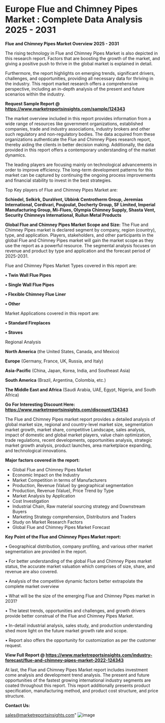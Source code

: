 # Europe Flue and Chimney Pipes Market : Complete Data Analysis 2025 - 2031

<Strong> Flue and Chimney Pipes Market Overview 2025 - 2031</strong>

The rising technology in Flue and Chimney Pipes Market is also depicted in this research report. Factors that are boosting the growth of the market, and giving a positive push to thrive in the global market is explained in detail.

Furthermore, the report highlights on emerging trends, significant drivers, challenges, and opportunities, providing all necessary data for thriving in the industry. This report market research offers a comprehensive perspective, including an in-depth analysis of the present and future scenarios within the industry.

<strong>Request Sample Report @ <a href=https://www.marketreportsinsights.com/sample/124343>https://www.marketreportsinsights.com/sample/124343</a></strong>

The market overview included in this report provides information from a wide range of resources like government organizations, established companies, trade and industry associations, industry brokers and other such regulatory and non-regulatory bodies. The data acquired from these organizations authenticate the Flue and Chimney Pipes research report, thereby aiding the clients in better decision making. Additionally, the data provided in this report offers a contemporary understanding of the market dynamics.

The leading players are focusing mainly on technological advancements in order to improve efficiency. The long-term development patterns for this market can be captured by continuing the ongoing process improvements and financial stability to invest in the best strategies.

Top Key players of Flue and Chimney Pipes Market are:

<strong>Schiedel, Selkirk, DuraVent, Ubbink Centrotherm Group, Jeremias International, Cordivari, Poujoulat, Docherty Group, SF Limited, Imperial Manufacturing Group, Mi-Flues, Olympia Chimney Supply, Shasta Vent, Security Chimneys International, Ruilun Metal Products</strong>

<strong><b>Global Flue and Chimney Pipes Market Scope and Size:</b></strong>
The Flue and Chimney Pipes market is declared segment by company, region (country), type, and application. Players, stakeholders, and other participants in the global Flue and Chimney Pipes market will gain the market scope as they use the report as a powerful resource. The segmental analysis focuses on revenue and product by type and application and the forecast period of 2025-2031.

Flue and Chimney Pipes Market Types covered in this report are:

<strong>• Twin Wall Flue Pipes

• Single Wall Flue Pipes

• Flexible Chimney Flue Liner

• Other</strong>

Market Applications covered in this report are:

<strong>• Standard Fireplaces

• Stoves</strong> 

Regional Analysis

<strong>North America</strong> (the United States, Canada, and Mexico)

<strong>Europe</strong> (Germany, France, UK, Russia, and Italy)

<strong>Asia-Pacific</strong> (China, Japan, Korea, India, and Southeast Asia)

<strong>South America</strong> (Brazil, Argentina, Colombia, etc.)

<strong>The Middle East and Africa</strong> (Saudi Arabia, UAE, Egypt, Nigeria, and South Africa)

<strong>Go For Interesting Discount Here: <a href=https://www.marketreportsinsights.com/discount/124343>https://www.marketreportsinsights.com/discount/124343</a></strong>

The Flue and Chimney Pipes market report provides a detailed analysis of global market size, regional and country-level market size, segmentation market growth, market share, competitive Landscape, sales analysis, impact of domestic and global market players, value chain optimization, trade regulations, recent developments, opportunities analysis, strategic market growth analysis, product launches, area marketplace expanding, and technological innovations.

<strong><b>Major factors covered in the report:</b></strong>
<ul>
  <li>Global Flue and Chimney Pipes Market </li>
  <li>Economic Impact on the Industry</li>
  <li>Market Competition in terms of Manufacturers</li>
  <li>Production, Revenue (Value) by geographical segmentation</li>
  <li>Production, Revenue (Value), Price Trend by Type</li>
  <li>Market Analysis by Application</li>
  <li>Cost Investigation</li>
  <li>Industrial Chain, Raw material sourcing strategy and Downstream Buyers</li>
  <li>Marketing Strategy comprehension, Distributors and Traders</li>
  <li>Study on Market Research Factors</li>
  <li>Global Flue and Chimney Pipes Market Forecast</li>
</ul>

<strong><b>Key Point of the Flue and Chimney Pipes Market report:</b></strong>

• Geographical distribution, company profiling, and various other market segmentation are provided in the report.

• For better understanding of the global Flue and Chimney Pipes market status, the accurate market valuation which comprises of size, share, and revenue are also covered.

• Analysis of the competitive dynamic factors better extrapolate the complete market overview

• What will be the size of the emerging Flue and Chimney Pipes market in 2031?

• The latest trends, opportunities and challenges, and growth drivers provide better construal of the Flue and Chimney Pipes Market.

• In-detail industrial analysis, sales study, and production understanding shed more light on the future market growth rate and scope.

• Report also offers the opportunity for customization as per the customer request.

<strong><b>View Full Report @ <a href=https://www.marketreportsinsights.com/industry-forecast/flue-and-chimney-pipes-market-2022-124343>https://www.marketreportsinsights.com/industry-forecast/flue-and-chimney-pipes-market-2022-124343</a></b></strong>


At last, the Flue and Chimney Pipes Market report includes investment come analysis and development trend analysis. The present and future opportunities of the fastest growing international industry segments are coated throughout this report. This report additionally presents product specification, manufacturing method, and product cost structure, and price structure.

<strong>Contact Us:</strong>

sales@marketreportsinsights.com"
![image](https://github.com/user-attachments/assets/b38b9593-f5ad-4057-8f16-ca0edffa5fc0)
